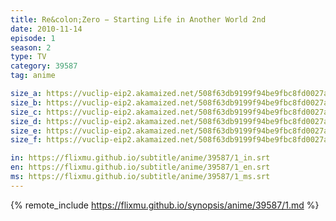 ```yaml
---
title: Re&colon;Zero − Starting Life in Another World 2nd
date: 2010-11-14
episode: 1
season: 2
type: TV
category: 39587
tag: anime

size_a: https://vuclip-eip2.akamaized.net/508f63db9199f94be9fbc8fd0027a5c8/vp63207_V20210508030021/hlsc_e2931_2.m3u8
size_b: https://vuclip-eip2.akamaized.net/508f63db9199f94be9fbc8fd0027a5c8/vp63207_V20210508030021/hlsc_e2931_3.m3u8
size_c: https://vuclip-eip2.akamaized.net/508f63db9199f94be9fbc8fd0027a5c8/vp63207_V20210508030021/hlsc_e2931_4.m3u8
size_d: https://vuclip-eip2.akamaized.net/508f63db9199f94be9fbc8fd0027a5c8/vp63207_V20210508030021/hlsc_e2931_5.m3u8
size_e: https://vuclip-eip2.akamaized.net/508f63db9199f94be9fbc8fd0027a5c8/vp63207_V20210508030021/hlsc_e2931_6.m3u8
size_f: https://vuclip-eip2.akamaized.net/508f63db9199f94be9fbc8fd0027a5c8/vp63207_V20210508030021/hlsc_e2931_7.m3u8

in: https://flixmu.github.io/subtitle/anime/39587/1_in.srt
en: https://flixmu.github.io/subtitle/anime/39587/1_en.srt
ms: https://flixmu.github.io/subtitle/anime/39587/1_ms.srt
---
```

{% remote_include https://flixmu.github.io/synopsis/anime/39587/1.md %}
